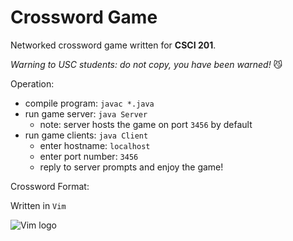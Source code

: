# Crossword Game
Networked crossword game written for **CSCI 201**.

*Warning to USC students: do not copy, you have been warned!* 😼

Operation:
- compile program: `javac *.java`
- run game server: `java Server`
	- note: server hosts the game on port `3456` by default
- run game clients: `java Client`
	- enter hostname: `localhost`
	- enter port number: `3456`
	- reply to server prompts and enjoy the game!

Crossword Format:

Written in `Vim`

![Vim logo](https://www.vim.org/images/vim.vialle.love.anim.gif)
